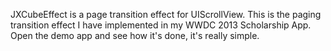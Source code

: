 JXCubeEffect is a page transition effect for UIScrollView. This is the paging transition effect I have implemented in my WWDC 2013 Scholarship App.
Open the demo app and see how it's done, it's really simple.
